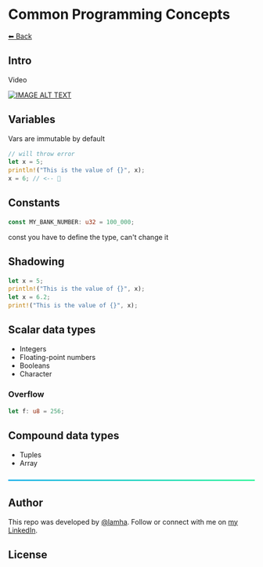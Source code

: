 # Common Programming Concepts

[⬅ Back](../README.md)

## Intro 
Video

<div>
  <a href="https://www.youtube.com/watch?v=2V0JaMVjzws"><img src="https://img.youtube.com/vi/2V0JaMVjzws/0.jpg" alt="IMAGE ALT TEXT"></a>
</div>

## Variables 
Vars are immutable by default 

``` rust 
// will throw error 
let x = 5;
println!("This is the value of {}", x);
x = 6; // <-- 🐞

```

## Constants 

``` rust 
const MY_BANK_NUMBER: u32 = 100_000;
```
const you have to define the type, can't change it

## Shadowing 

```rust
let x = 5;
println!("This is the value of {}", x);
let x = 6.2;
print!("This is the value of {}", x);

```

## Scalar data types 
- Integers 
- Floating-point numbers 
- Booleans 
- Character

### Overflow 

```rust
let f: u8 = 256;
```

## Compound data types
- Tuples
- Array 


<p><img type="separator" height=8px width="100%" src="https://github.com/HaLamUs/nft-drop/blob/main/assets/aqua.png"></p>

## Author

This repo was developed by [@lamha](https://github.com/HaLamUs). 
Follow or connect with me on [my LinkedIn](https://www.linkedin.com/in/lamhacs). 

## License